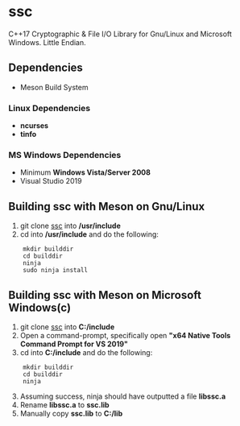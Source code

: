 # ssc
C++17 Cryptographic & File I/O Library for Gnu/Linux and Microsoft Windows.
Little Endian.
## Dependencies
-   Meson Build System
### Linux Dependencies
-    __ncurses__
-    __tinfo__
### MS Windows Dependencies
-   Minimum **Windows Vista/Server 2008**
-   Visual Studio 2019
## Building ssc with Meson on Gnu/Linux
1. git clone [ssc](https://github.com/stuartcalder/ssc) into **/usr/include**
2. cd into __/usr/include__ and do the following:
```
    mkdir builddir
    cd builddir
    ninja
    sudo ninja install
```

## Building ssc with Meson on Microsoft Windows(c)
1. git clone [ssc](https://github.com/stuartcalder/ssc) into **C:/include**
2. Open a command-prompt, specifically open __"x64 Native Tools Command Prompt for VS 2019"__
2. cd into __C:/include__ and do the following:
```
    mkdir builddir
    cd builddir
    ninja
```
3. Assuming success, ninja should have outputted a file __libssc.a__
4. Rename __libssc.a__ to __ssc.lib__
5. Manually copy __ssc.lib__ to __C:/lib__
